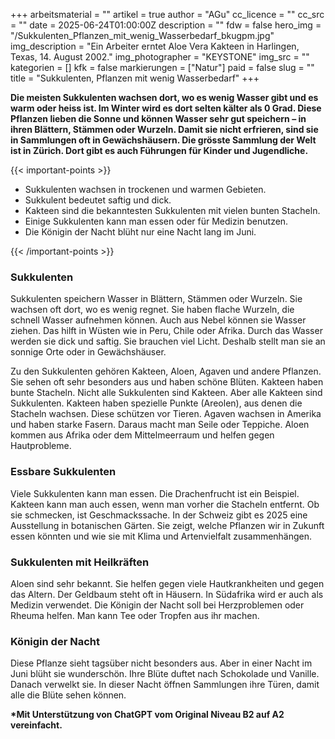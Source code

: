 +++
arbeitsmaterial = ""
artikel = true
author = "AGu"
cc_licence = ""
cc_src = ""
date = 2025-06-24T01:00:00Z
description = ""
fdw = false
hero_img = "/Sukkulenten_Pflanzen_mit_wenig_Wasserbedarf_bkugpm.jpg"
img_description = "Ein Arbeiter erntet Aloe Vera Kakteen in Harlingen, Texas, 14. August 2002."
img_photographer = "KEYSTONE"
img_src = ""
kategorien = []
kfk = false
markierungen = ["Natur"]
paid = false
slug = ""
title = "Sukkulenten, Pflanzen mit wenig Wasserbedarf"
+++

**Die meisten Sukkulenten wachsen dort, wo es wenig Wasser gibt und es warm oder heiss ist. Im Winter wird es dort selten kälter als 0 Grad. Diese Pflanzen lieben die Sonne und können Wasser sehr gut speichern – in ihren Blättern, Stämmen oder Wurzeln. Damit sie nicht erfrieren, sind sie in Sammlungen oft in Gewächshäusern. Die grösste Sammlung der Welt ist in Zürich. Dort gibt es auch Führungen für Kinder und Jugendliche.**

{{< important-points >}}

<ul>

<li>Sukkulenten wachsen in trockenen und warmen Gebieten.
</li>

<li>Sukkulent bedeutet saftig und dick.
</li>

<li>Kakteen sind die bekanntesten Sukkulenten mit vielen bunten Stacheln.
</li>

<li>Einige Sukkulenten kann man essen oder für Medizin benutzen. 
</li>

<li>Die Königin der Nacht blüht nur eine Nacht lang im Juni.
</li>

</ul>

{{< /important-points >}}

### Sukkulenten

Sukkulenten speichern Wasser in Blättern, Stämmen oder Wurzeln. Sie wachsen oft dort, wo es wenig regnet. Sie haben flache Wurzeln, die schnell Wasser aufnehmen können. Auch aus Nebel können sie Wasser ziehen. Das hilft in Wüsten wie in Peru, Chile oder Afrika. Durch das Wasser werden sie dick und saftig. Sie brauchen viel Licht. Deshalb stellt man sie an sonnige Orte oder in Gewächshäuser.

Zu den Sukkulenten gehören Kakteen, Aloen, Agaven und andere Pflanzen. Sie sehen oft sehr besonders aus und haben schöne Blüten. Kakteen haben bunte Stacheln. Nicht alle Sukkulenten sind Kakteen. Aber alle Kakteen sind Sukkulenten. Kakteen haben spezielle Punkte (Areolen), aus denen die Stacheln wachsen. Diese schützen vor Tieren. Agaven wachsen in Amerika und haben starke Fasern. Daraus macht man Seile oder Teppiche. Aloen kommen aus Afrika oder dem Mittelmeerraum und helfen gegen Hautprobleme.

### Essbare Sukkulenten

Viele Sukkulenten kann man essen. Die Drachenfrucht ist ein Beispiel. Kakteen kann man auch essen, wenn man vorher die Stacheln entfernt. Ob sie schmecken, ist Geschmackssache. In der Schweiz gibt es 2025 eine Ausstellung in botanischen Gärten. Sie zeigt, welche Pflanzen wir in Zukunft essen könnten und wie sie mit Klima und Artenvielfalt zusammenhängen.

### Sukkulenten mit Heilkräften

Aloen sind sehr bekannt. Sie helfen gegen viele Hautkrankheiten und gegen das Altern. Der Geldbaum steht oft in Häusern. In Südafrika wird er auch als Medizin verwendet. Die Königin der Nacht soll bei Herzproblemen oder Rheuma helfen. Man kann Tee oder Tropfen aus ihr machen.

### Königin der Nacht

Diese Pflanze sieht tagsüber nicht besonders aus. Aber in einer Nacht im Juni blüht sie wunderschön. Ihre Blüte duftet nach Schokolade und Vanille. Danach verwelkt sie. In dieser Nacht öffnen Sammlungen ihre Türen, damit alle die Blüte sehen können.


**\*Mit Unterstützung von ChatGPT vom Original Niveau B2 auf A2 vereinfacht.**
